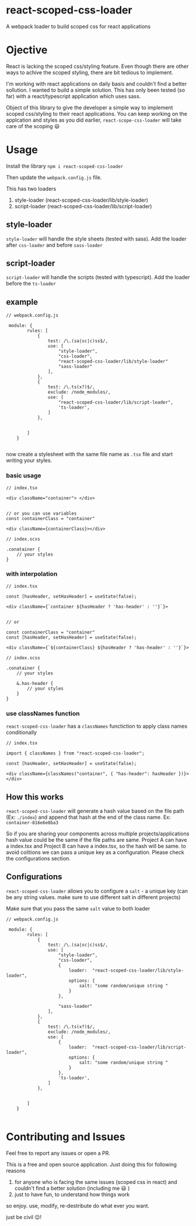 # react-scoped-css-loader
A webpack loader to build scoped css for react applications



# Ojective
React is lacking the scoped css/styling feature. Even though there are other ways to achive the scoped styling, there are bit tedious to implement.

I'm working with react applications on daily basis and couldn't find a better sollution. I wanted to build a simple solution. This has only been tested (so far) with a react/typescript application which uses sass.


Object of this library to give the developer a simple way to implement scoped css/styling to their react applications. You can keep working on the applcation and styles as you did earlier, `react-scope-css-loader` will take care of the scoping :smiley:


# Usage 

Install the library `npm i react-scoped-css-loader`

Then update the `webpack.config.js` file.

This has two loaders 

1. style-loader (react-scoped-css-loader/lib/style-loader) 
2. script-loader (react-scoped-css-loader/lib/script-loader) 


## style-loader 
`style-loader` will handle the style sheets (tested with sass). Add the loader after `css-loader` and before `sass-loader`

## script-loader 
`script-loader` will handle the scripts (tested with typescript). Add the loader before the `ts-loader`


## example 
```
// webpack.config.js

 module: {
        rules: [
            {
                test: /\.(sa|sc|c)ss$/,
                use: [
                    "style-loader",
                    "css-loader",
                    "react-scoped-css-loader/lib/style-loader"
                    "sass-loader"
                ],
            },
            {
                test: /\.ts(x?)$/,
                exclude: /node_modules/,
                use: [
                    "react-scoped-css-loader/lib/script-loader",
                    'ts-loader',
                ]
            },
        
        
        ]
    }


```

now create a stylesheet with the same file name as `.tsx` file and start writing your styles. 


### basic usage
```
// index.tsx 

<div className="container"> </div>


// or you can use variables  
const containerClass = "container" 

<div className={containerClass}></div>

```


```
// index.scss

.conatainer {
    // your styles
}
```


### with interpolation

```
// index.tsx 

const [hasHeader, setHasHeader] = useState(false);

<div className={`container ${hasHeader ? 'has-header' : ''}`}>


// or 

const containerClass = "container" 
const [hasHeader, setHasHeader] = useState(false);

<div className={`${containerClass} ${hasHeader ? 'has-header' : ''}`}>

```

```
// index.scss

.conatainer {
    // your styles

    &.has-header {
        // your styles
    }
}

```


### use classNames function 
`react-scoped-css-loader` has a `classNames` functiction to apply class names conditionally

```
// index.tsx 

import { classNames } from "react-scoped-css-loader";

const [hasHeader, setHasHeader] = useState(false);

<div className={classNames("container", { "has-header": hasHeader })}> </div>

```


## How this works  
`react-scoped-css-loader` will generate a hash value based on the file path (Ex: `./index`) and append that hash at the end of the class name. Ex: `container-816e6e0ba3` 

So if you are sharing your components across multiple projects/applications hash value could be the same if the file paths are same. Project A can have a index.tsx and Project B can have a index.tsx, so the hash will be same. to avoid colitions we can pass a unique key as a configuration. Please check the configurations section.

## Configurations 
`react-scoped-css-loader`  allows you to configure a `salt` - a unique key (can be any string values. make sure to use different salt in different projects)

Make sure that you pass the same `salt` value to both loader 


```
// webpack.config.js

 module: {
        rules: [
            {
                test: /\.(sa|sc|c)ss$/,
                use: [
                    "style-loader",
                    "css-loader",
                    {
                        loader:  "react-scoped-css-loader/lib/style-loader",
                        options: {
                            salt: "some random/unique string "
                        }
                    },
                   
                    "sass-loader"
                ],
            },
            {
                test: /\.ts(x?)$/,
                exclude: /node_modules/,
                use: [
                    {
                        loader:  "react-scoped-css-loader/lib/script-loader",
                        options: {
                            salt: "some random/unique string "
                        }
                    },
                    'ts-loader',
                ]
            },
        
        
        ]
    }


```


# Contributing and Issues 
Feel free to report any issues or open a PR. 

This is a free and open source application. Just doing this for following reasons 

1. for anyone who is facing the same issues (scoped css in react) and couldn't find a better solution (including me :smiley: ) 
2. just to have fun, to understand how things work 

so enjoy. use, modify, re-destribute do what ever you want. 

just be civil :wink:!
